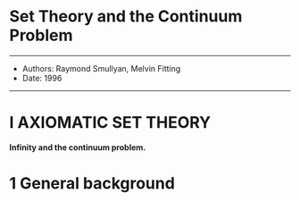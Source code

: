 # Set Theory and the Continuum Problem

------
- Authors: Raymond Smullyan, Melvin Fitting
- Date: 1996
------

# I AXIOMATIC SET THEORY

**Infinity and the continuum problem.**

# 1 General background
